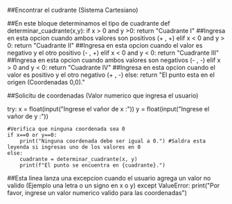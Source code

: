 ##Encontrar el cudrante (Sistema Cartesiano)

##En este bloque determinamos el tipo de cuadrante
def determinar_cuadrante(x,y):
    if x > 0 and y >0:
        return "Cuadrante I" ##Ingresa en esta opcion cuando ambos valores son positivos (+ , +)
    elif x < 0 and y > 0:
        return "Cuadrante II" ##Ingresa en esta opcion cuando el valor es negativo y el otro positivo (- , +)
    elif x < 0 and y < 0:
        return "Cuadrante III" ##Ingresa en esta opcion cuando ambos valores son negativos (- , -)
    elif x > 0 and y < 0:
        return "Cuadrante IV" ##Ingresa en esta opcion cuando el valor es positivo y el otro negativo (+ , -)
    else:
        return "El punto esta en el origen (Coordenadas 0,0)." 

    
##Solicitu de coordenadas (Valor numerico que ingresa el usuario)

try:
    x = float(input("Ingrese el vañor de x :"))
    y = float(input("Ingrese el vañor de y :"))
    
    #Verifica que ninguna coordenada sea 0
    if x==0 or y==0:
        print("Ninguna coordenada debe ser igual a 0.") #Saldra esta leyenda si ingresas uno de los valores en 0
    else:
        cuadrante = determinar_cuadrante(x, y)
        print(f"El punto se encuentra en {cuadrante}.")

##Esta linea lanza una excepcion cuando el usuario agrega un valor no valido (Ejemplo una letra o un signo en x o y)
except ValueError:
    print("Por favor, ingrese un valor numerico valido para las coordenadas")
